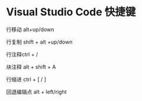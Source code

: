 # Visual Studio Code 快捷键

行移动 alt+up/down

行复制 shift + alt +up/down

行注释ctrl + /

块注释 alt + shift + A

行缩进 ctrl + [ / ]

回退编辑点 alt + left/right

